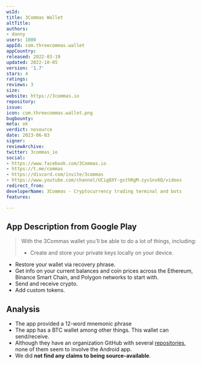 ```yaml
---
wsId: 
title: 3Commas Wallet
altTitle: 
authors:
- danny 
users: 1000
appId: com.threecommas.wallet
appCountry: 
released: 2022-03-19
updated: 2022-10-05
version: '1.7'
stars: 4
ratings: 
reviews: 3
size: 
website: https://3commas.io
repository: 
issue: 
icon: com.threecommas.wallet.png
bugbounty: 
meta: ok
verdict: nosource
date: 2023-06-03
signer: 
reviewArchive: 
twitter: 3commas_io
social:
- https://www.facebook.com/3Commas.io
- https://t.me/commas
- https://discord.com/invite/3commas
- https://www.youtube.com/channel/UCig8XY-gsthRgM-zyv1nx6Q/videos 
redirect_from: 
developerName: 3Сommas - Cryptocurrency trading terminal and bots
features: 

---
```


## App Description from Google Play 

> With the 3Commas wallet you’ll be able to do a lot of things, including:
> - Create and store your private keys locally on your device.
- Restore your wallet via recovery phrase.
- Get info on your current balances and coin prices across the Ethereum, Binance Smart Chain, and Polygon networks to start with.
- Send and receive crypto.
- Add custom tokens.

## Analysis 

- The app provided a 12-word mnemonic phrase
- The app has a BTC wallet among other things. This wallet can send/receive. 
- Although they have an organization GitHub with several [repositories](https://github.com/orgs/3commas-io/repositories), none of them seem to involve the Android app.
- We did **not find any claims to being source-available**.